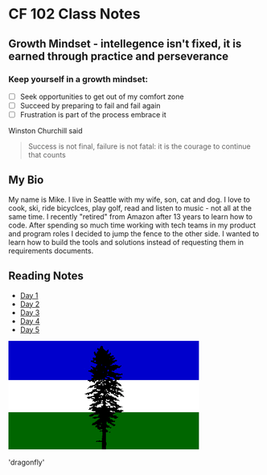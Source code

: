 
# CF 102 Class Notes

## Growth Mindset - intellegence isn't fixed, it is earned through practice and perseverance

### Keep yourself in a growth mindset:
- [ ] Seek opportunities to get out of my comfort zone
- [ ] Succeed by preparing to fail and fail again
- [ ] Frustration is part of the process embrace it

Winston Churchill said

> Success is not final, failure is not fatal: it is the courage to continue that counts

## My Bio
My name is Mike. I live in Seattle with my wife, son, cat and dog. I love to cook, ski, ride bicyclces, play golf, read and listen to music - not all at the same time. I recently "retired" from Amazon after 13 years to learn how to code. After spending so much time working with tech teams in my product and program roles I decided to jump the fence to the other side. I wanted to learn how to build the tools and solutions instead of requesting them in requirements documents.  

## Reading Notes
- [Day 1](Day1Notes.md)
- [Day 2]()
- [Day 3]()
- [Day 4]()
- [Day 5]()


![Cascadia Flag](us}cas6.gif)

'dragonfly'
